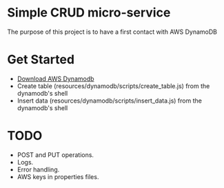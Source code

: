 # Simple CRUD  micro-service
The purpose of this project is to have a first contact with AWS DynamoDB

# Get Started

- [Download AWS Dynamodb](https://docs.aws.amazon.com/amazondynamodb/latest/developerguide/DynamoDBLocal.html) 
- Create table (resources/dynamodb/scripts/create_table.js) from the dynamodb's shell
- Insert data (resources/dynamodb/scripts/insert_data.js) from the dynamodb's shell

# TODO

- POST and PUT operations.
- Logs.
- Error handling.
- AWS keys in properties files.